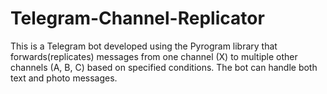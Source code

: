 # Telegram-Channel-Replicator
This is a Telegram bot developed using the Pyrogram library that forwards(replicates) messages from one channel (X) to multiple other channels (A, B, C) based on specified conditions. The bot can handle both text and photo messages.
